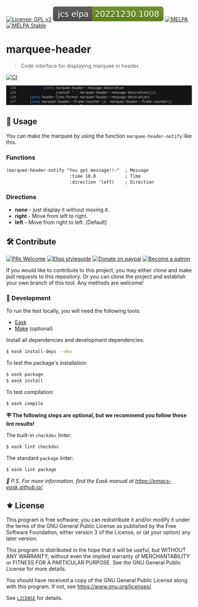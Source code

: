 [![License: GPL v3](https://img.shields.io/badge/License-GPL%20v3-blue.svg)](https://www.gnu.org/licenses/gpl-3.0)
[![JCS-ELPA](https://raw.githubusercontent.com/jcs-emacs/badges/master/elpa/v/marquee-header.svg)](https://jcs-emacs.github.io/jcs-elpa/#/marquee-header)
[![MELPA](https://melpa.org/packages/marquee-header-badge.svg)](https://melpa.org/#/marquee-header)
[![MELPA Stable](https://stable.melpa.org/packages/marquee-header-badge.svg)](https://stable.melpa.org/#/marquee-header)

# marquee-header
> Code interface for displaying marquee in header.

[![CI](https://github.com/jcs-elpa/marquee-header/actions/workflows/test.yml/badge.svg)](https://github.com/jcs-elpa/marquee-header/actions/workflows/test.yml)

<p align="center">
  <img src="./etc/demo.gif"/>
</p>

## 🔧 Usage

You can make the marquee by using the function `marquee-header-notify` like this.

### Functions

```elisp
(marquee-header-notify "You got message!!~"  ; Message
                        :time 10.0           ; Time
                        :direction 'left)    ; Direction
```

### Directions

* **none** - just display it without moving it.
* **right** - Move from left to right.
* **left** - Move from right to left.  [Default]

## 🛠️ Contribute

[![PRs Welcome](https://img.shields.io/badge/PRs-welcome-brightgreen.svg)](http://makeapullrequest.com)
[![Elisp styleguide](https://img.shields.io/badge/elisp-style%20guide-purple)](https://github.com/bbatsov/emacs-lisp-style-guide)
[![Donate on paypal](https://img.shields.io/badge/paypal-donate-1?logo=paypal&color=blue)](https://www.paypal.me/jcs090218)
[![Become a patron](https://img.shields.io/badge/patreon-become%20a%20patron-orange.svg?logo=patreon)](https://www.patreon.com/jcs090218)

If you would like to contribute to this project, you may either
clone and make pull requests to this repository. Or you can
clone the project and establish your own branch of this tool.
Any methods are welcome!

### 🔬 Development

To run the test locally, you will need the following tools:

- [Eask](https://emacs-eask.github.io/)
- [Make](https://www.gnu.org/software/make/) (optional)

Install all dependencies and development dependencies:

```sh
$ eask install-deps --dev
```

To test the package's installation:

```sh
$ eask package
$ eask install
```

To test compilation:

```sh
$ eask compile
```

**🪧 The following steps are optional, but we recommend you follow these lint results!**

The built-in `checkdoc` linter:

```sh
$ eask lint checkdoc
```

The standard `package` linter:

```sh
$ eask lint package
```

*📝 P.S. For more information, find the Eask manual at https://emacs-eask.github.io/.*

## ⚜️ License

This program is free software; you can redistribute it and/or modify
it under the terms of the GNU General Public License as published by
the Free Software Foundation, either version 3 of the License, or
(at your option) any later version.

This program is distributed in the hope that it will be useful,
but WITHOUT ANY WARRANTY; without even the implied warranty of
MERCHANTABILITY or FITNESS FOR A PARTICULAR PURPOSE.  See the
GNU General Public License for more details.

You should have received a copy of the GNU General Public License
along with this program.  If not, see <https://www.gnu.org/licenses/>.

See [`LICENSE`](./LICENSE.txt) for details.
